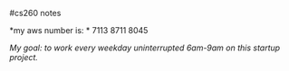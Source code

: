 #cs260 notes

*my aws number is: * 7113 8711 8045

_My goal: to work every weekday uninterrupted 6am-9am on this startup project._ 



